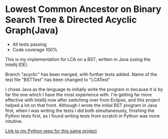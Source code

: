 # Lowest Common Ancestor on Binary Search Tree & Directed Acyclic Graph(Java)
* All tests passing
* Code coverage 100%

This is my implementation for LCA on a BST, written in Java (using the Intellij IDE). 

Branch "acyclic" has been merged, with further tests added. Name of the test file "BSTTest" has been changed to "LCATest"

I chose Java as the language to initially write the program in because it is by far the one which I have the most experience with. I'm getting far more effective with Intellij now after switching over from Eclipse, and this project helped a lot on that front. Although I wrote the initial BST program in Java first, when I was writing the tests I did both simultaneously, finishing the Python tests first, as I found writing tests from scratch in Python was more intuitive. 

[Link to my Python repo for this same project](https://github.com/steviejeebies/SWENG-LCA-Python/) 
